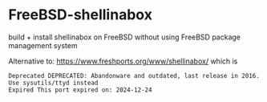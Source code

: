 # FreeBSD-shellinabox
build + install shellinabox on FreeBSD without using FreeBSD package management system

Alternative to: https://www.freshports.org/www/shellinabox/ which is

    Deprecated DEPRECATED: Abandonware and outdated, last release in 2016. Use sysutils/ttyd instead
    Expired This port expired on: 2024-12-24
